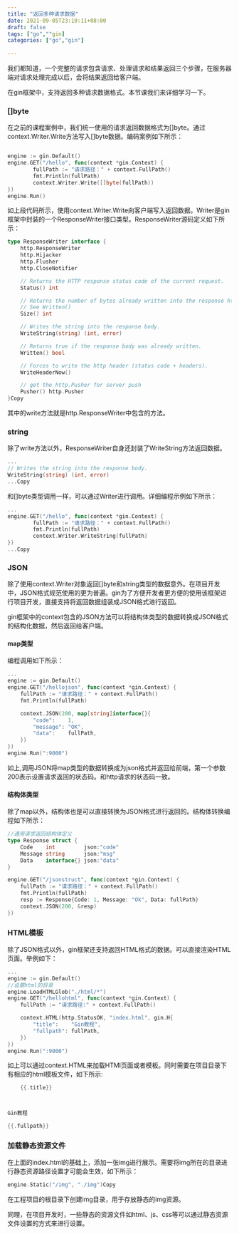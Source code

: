 ```yaml
---
title: "返回多种请求数据"
date: 2021-09-05T23:10:11+08:00
draft: false
tags: ["go",""gin]
categories: ["go","gin"]
 
---
```


我们都知道，一个完整的请求包含请求、处理请求和结果返回三个步骤，在服务器端对请求处理完成以后，会将结果返回给客户端。

在gin框架中，支持返回多种请求数据格式。本节课我们来详细学习一下。

### []byte

在之前的课程案例中，我们统一使用的请求返回数据格式为[]byte。通过context.Writer.Write方法写入[]byte数据。编码案例如下所示：

```go

engine := gin.Default()
engine.GET("/hello", func(context *gin.Context) {
        fullPath := "请求路径：" + context.FullPath()
        fmt.Println(fullPath)
        context.Writer.Write([]byte(fullPath))
})
engine.Run()

```

如上段代码所示，使用context.Writer.Write向客户端写入返回数据。Writer是gin框架中封装的一个ResponseWriter接口类型。ResponseWriter源码定义如下所示：

```go
type ResponseWriter interface {
    http.ResponseWriter
    http.Hijacker
    http.Flusher
    http.CloseNotifier

    // Returns the HTTP response status code of the current request.
    Status() int

    // Returns the number of bytes already written into the response http body.
    // See Written()
    Size() int

    // Writes the string into the response body.
    WriteString(string) (int, error)

    // Returns true if the response body was already written.
    Written() bool

    // Forces to write the http header (status code + headers).
    WriteHeaderNow()

    // get the http.Pusher for server push
    Pusher() http.Pusher
}Copy
```

其中的write方法就是http.ResponseWriter中包含的方法。

### string

除了write方法以外，ResponseWriter自身还封装了WriteString方法返回数据。

```go
...
// Writes the string into the response body.
WriteString(string) (int, error)
...Copy
```

和[]byte类型调用一样，可以通过Writer进行调用。详细编程示例如下所示：

```go
...
engine.GET("/hello", func(context *gin.Context) {
        fullPath := "请求路径：" + context.FullPath()
        fmt.Println(fullPath)
        context.Writer.WriteString(fullPath)
})
...Copy
```

### JSON

除了使用context.Writer对象返回[]byte和string类型的数据意外。在项目开发中，JSON格式规范使用的更为普遍。gin为了方便开发者更方便的使用该框架进行项目开发，直接支持将返回数据组装成JSON格式进行返回。

gin框架中的context包含的JSON方法可以将结构体类型的数据转换成JSON格式的结构化数据，然后返回给客户端。

#### map类型

编程调用如下所示：

```go
...
engine := gin.Default()
engine.GET("/hellojson", func(context *gin.Context) {
    fullPath := "请求路径：" + context.FullPath()
    fmt.Println(fullPath)

    context.JSON(200, map[string]interface{}{
        "code":    1,
        "message": "OK",
        "data":    fullPath,
    })
})
engine.Run(":9000") 

```

如上,调用JSON将map类型的数据转换成为json格式并返回给前端，第一个参数200表示设置请求返回的状态码。和http请求的状态码一致。

#### 结构体类型

除了map以外，结构体也是可以直接转换为JSON格式进行返回的。结构体转换编程如下所示：

```go
//通用请求返回结构体定义
type Response struct {
    Code    int         json:"code"
    Message string      json:"msg"
    Data    interface{} json:"data"
}

engine.GET("/jsonstruct", func(context *gin.Context) {
    fullPath := "请求路径：" + context.FullPath()
    fmt.Println(fullPath)
    resp := Response{Code: 1, Message: "Ok", Data: fullPath}
    context.JSON(200, &resp)
})
```

### HTML模板

除了JSON格式以外，gin框架还支持返回HTML格式的数据。可以直接渲染HTML页面。举例如下：

```go
...
engine := gin.Default()
//设置html的目录
engine.LoadHTMLGlob("./html/*")
engine.GET("/hellohtml", func(context *gin.Context) {
    fullPath := "请求路径:" + context.FullPath()

    context.HTML(http.StatusOK, "index.html", gin.H{
        "title":    "Gin教程",
        "fullpath": fullPath,
    })
})
engine.Run(":9000")

```

如上可以通过context.HTML来加载HTMl页面或者模板。同时需要在项目目录下有相应的html模板文件，如下所示:

```go
    {{.title}}



Gin教程

{{.fullpath}}
```

### 加载静态资源文件

在上面的index.html的基础上，添加一张img进行展示。需要将img所在的目录进行静态资源路径设置才可能会生效，如下所示：

```go
engine.Static("/img", "./img")Copy
```

在工程项目的根目录下创建img目录，用于存放静态的img资源。

同理，在项目开发时，一些静态的资源文件如html、js、css等可以通过静态资源文件设置的方式来进行设置。